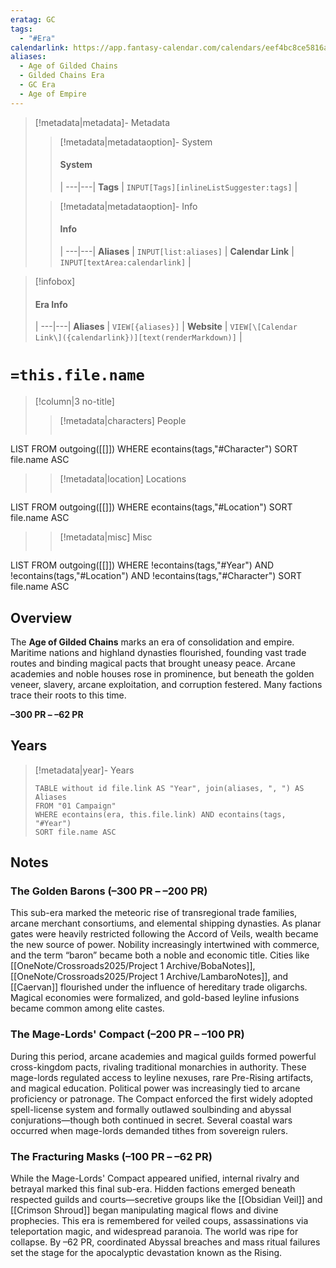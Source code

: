 ```yaml
---
eratag: GC
tags:
  - "#Era"
calendarlink: https://app.fantasy-calendar.com/calendars/eef4bc8ce5816a8ef752d35b7e4cfd4d
aliases:
  - Age of Gilded Chains
  - Gilded Chains Era
  - GC Era
  - Age of Empire
---
```



> [!metadata|metadata]- Metadata 
>> [!metadata|metadataoption]- System
>> #### System
>>  |
>> ---|---|
> **Tags** | `INPUT[Tags][inlineListSuggester:tags]` |
>
>> [!metadata|metadataoption]- Info
>> #### Info
>>  |
>> ---|---|
>> **Aliases** | `INPUT[list:aliases]` |
>> **Calendar Link** |  `INPUT[textArea:calendarlink]` |

> [!infobox]
> #### Era Info
>  |
> ---|---|
> **Aliases** | `VIEW[{aliases}]` |
> **Website** | `VIEW[\[Calendar Link\]({calendarlink})][text(renderMarkdown)]` |

# `=this.file.name`

> [!column|3 no-title]
>> [!metadata|characters] People
>> ```dataview
LIST
FROM outgoing([[]])
WHERE econtains(tags,"#Character")
SORT file.name ASC
>
>> [!metadata|location] Locations
>>  ```dataview
LIST
FROM outgoing([[]])
WHERE econtains(tags,"#Location")
SORT file.name ASC
>
>> [!metadata|misc] Misc
>>  ```dataview
LIST
FROM outgoing([[]])
WHERE !econtains(tags,"#Year") AND !econtains(tags,"#Location") AND !econtains(tags,"#Character")
SORT file.name ASC

## Overview

The **Age of Gilded Chains** marks an era of consolidation and empire. Maritime nations and highland dynasties flourished, founding vast trade routes and binding magical pacts that brought uneasy peace. Arcane academies and noble houses rose in prominence, but beneath the golden veneer, slavery, arcane exploitation, and corruption festered. Many factions trace their roots to this time.  

**–300 PR – –62 PR**

## Years

> [!metadata|year]- Years
> ```dataview
> TABLE without id file.link AS "Year", join(aliases, ", ") AS Aliases
> FROM "01 Campaign"
> WHERE econtains(era, this.file.link) AND econtains(tags, "#Year")
> SORT file.name ASC

## Notes

### The Golden Barons (–300 PR – –200 PR)
This sub-era marked the meteoric rise of transregional trade families, arcane merchant consortiums, and elemental shipping dynasties. As planar gates were heavily restricted following the Accord of Veils, wealth became the new source of power. Nobility increasingly intertwined with commerce, and the term “baron” became both a noble and economic title. Cities like [[OneNote/Crossroads2025/Project 1 Archive/BobaNotes]], [[OneNote/Crossroads2025/Project 1 Archive/LambaroNotes]], and [[Caervan]] flourished under the influence of hereditary trade oligarchs. Magical economies were formalized, and gold-based leyline infusions became common among elite castes.

### The Mage-Lords' Compact (–200 PR – –100 PR)
During this period, arcane academies and magical guilds formed powerful cross-kingdom pacts, rivaling traditional monarchies in authority. These mage-lords regulated access to leyline nexuses, rare Pre-Rising artifacts, and magical education. Political power was increasingly tied to arcane proficiency or patronage. The Compact enforced the first widely adopted spell-license system and formally outlawed soulbinding and abyssal conjurations—though both continued in secret. Several coastal wars occurred when mage-lords demanded tithes from sovereign rulers.

### The Fracturing Masks (–100 PR – –62 PR)
While the Mage-Lords' Compact appeared unified, internal rivalry and betrayal marked this final sub-era. Hidden factions emerged beneath respected guilds and courts—secretive groups like the [[Obsidian Veil]] and [[Crimson Shroud]] began manipulating magical flows and divine prophecies. This era is remembered for veiled coups, assassinations via teleportation magic, and widespread paranoia. The world was ripe for collapse. By –62 PR, coordinated Abyssal breaches and mass ritual failures set the stage for the apocalyptic devastation known as the Rising.

